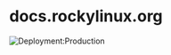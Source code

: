 # docs.rockylinux.org

![Deployment:Production](https://github.com/rocky-linux/docs.rockylinux.org/actions/workflows/staging.yml/badge.svg)

